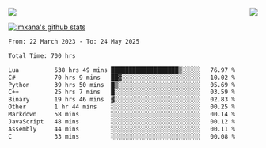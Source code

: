 <p>
  <a href="https://count.getloli.com/"><img src="https://count.getloli.com/get/@xana.readme?theme=moebooru-h"></a>
  <img src="https://weather-icon.journeyad.repl.co/@hangzhou?v=1" align="right">
</p>


<a href="https://github.com/imxana"><img align="center" src="https://github-readme-stats.vercel.app/api?username=imxana&show_icons=true&include_all_commits=true&hide_border=tru&custom_title=imxana%27s%20Github%20Stats" alt="imxana's github stats" /></a> 

<!--START_SECTION:waka-->

```txt
From: 22 March 2023 - To: 24 May 2025

Total Time: 700 hrs

Lua          538 hrs 49 mins ███████████████████▒░░░░░   76.97 %
C#           70 hrs 9 mins   ██▓░░░░░░░░░░░░░░░░░░░░░░   10.02 %
Python       39 hrs 50 mins  █▒░░░░░░░░░░░░░░░░░░░░░░░   05.69 %
C++          25 hrs 7 mins   █░░░░░░░░░░░░░░░░░░░░░░░░   03.59 %
Binary       19 hrs 46 mins  ▓░░░░░░░░░░░░░░░░░░░░░░░░   02.83 %
Other        1 hr 44 mins    ░░░░░░░░░░░░░░░░░░░░░░░░░   00.25 %
Markdown     58 mins         ░░░░░░░░░░░░░░░░░░░░░░░░░   00.14 %
JavaScript   48 mins         ░░░░░░░░░░░░░░░░░░░░░░░░░   00.12 %
Assembly     44 mins         ░░░░░░░░░░░░░░░░░░░░░░░░░   00.11 %
C            33 mins         ░░░░░░░░░░░░░░░░░░░░░░░░░   00.08 %
```

<!--END_SECTION:waka-->
